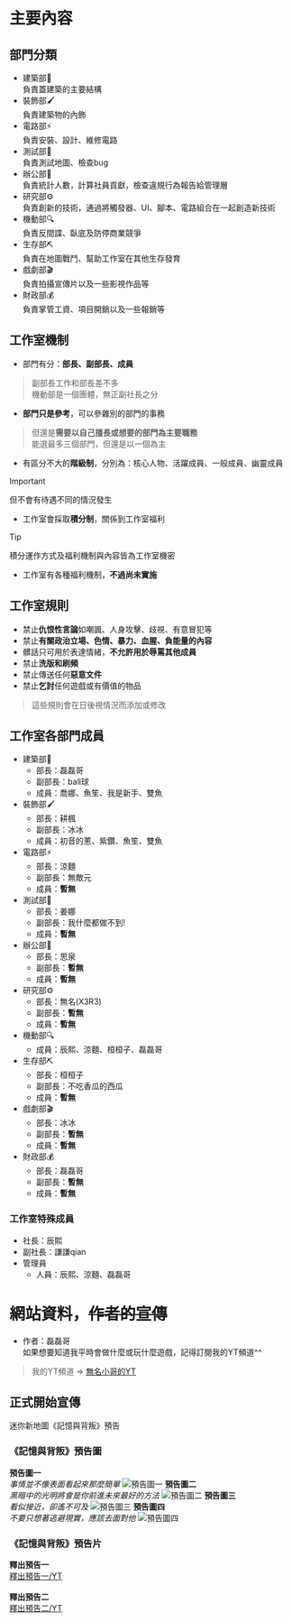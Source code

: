 # 主要內容
## 部門分類
- 建築部🔨 <br/> 負責蓋建築的主要結構
- 裝飾部🖌️ <br/> 負責建築物的內飾
- 電路部⚡ <br/> 負責安裝、設計、維修電路
- 測試部🔧 <br/> 負責測試地圖、檢查bug
- 辦公部📝 <br/> 負責統計人數，計算社員貢獻，檢查違規行為報告給管理層
- 研究部⚙️ <br/> 負責創新的技術，通過將觸發器、UI、腳本、電路組合在一起創造新技術
- 機動部🔍 <br/> 負責反間諜、臥底及防停商業競爭
- 生存部⛏️ <br/> 負責在地圖戰鬥、幫助工作室在其他生存發育
- 戲劇部🎬 <br/> 負責拍攝宣傳片以及一些影視作品等
- 財政部💰 <br/> 負責掌管工資、項目開銷以及一些報銷等
## 工作室機制
- 部門有分：**部長、副部長、成員**
> 副部長工作和部長差不多 <br/>
> 機動部是一個團體，無正副社長之分
- **部門只是參考**，可以參雜別的部門的事務
> 但還是**需要以自己擅長或想要的部門為主要職務** <br/>
> 能選最多三個部門，但還是以一個為主
- 有區分不大的**階級制**，分別為：核心人物、活躍成員、一般成員、幽靈成員
> [!IMPORTANT]
> 但不會有待遇不同的情況發生
- 工作室會採取**積分制**，關係到工作室福利
>[!TIP]
>積分運作方式及福利機制與內容皆為工作室機密 <br/>
- 工作室有各種福利機制，**不過尚未實施**
## 工作室規則
- 禁止**仇恨性言論**如嘲諷、人身攻擊、歧視、有意冒犯等
- 禁止**有關政治立場、色情、暴力、血腥、負能量的內容**
- 髒話只可用於表達情緒，**不允許用於辱罵其他成員**
- 禁止**洗版和刷頻**
- 禁止傳送任何**惡意文件**
- 禁止**乞討**任何遊戲或有價值的物品
> 這些規則會在日後視情況而添加或修改
## 工作室各部門成員
- 建築部🔨
  - 部長：磊磊哥
  - 副部長：ball球
  - 成員：喬娜、魚笙、我是新手、雙魚
- 裝飾部🖌️
  - 部長：耕楓
  - 副部長：冰冰
  - 成員：初音的蔥、紫鑽、魚笙、雙魚
- 電路部⚡
  - 部長：涼麵
  - 副部長：無敵元
  - 成員：**暫無**
- 測試部🔧
  - 部長：姜娜
  - 副部長：我什麼都做不到!
  - 成員：**暫無**
- 辦公部📝
  - 部長：思泉
  - 副部長：**暫無**
  - 成員：**暫無**
- 研究部⚙️
  - 部長：無名(X3R3)
  - 副部長：**暫無**
  - 成員：**暫無**
- 機動部🔍
  - 成員：辰熙、涼麵、桓桓子、磊磊哥
- 生存部⛏️
  - 部長：桓桓子
  - 副部長：不吃香瓜的西瓜
  - 成員：**暫無**
- 戲劇部🎬
  - 部長：冰冰
  - 副部長：**暫無**
  - 成員：**暫無**
- 財政部💰
  - 部長：磊磊哥
  - 副部長：**暫無**
  - 成員：**暫無**
### 工作室特殊成員
- 社長：辰熙
- 副社長：謙謙qian
- 管理員
  - 人員：辰熙、涼麵、磊磊哥
# 網站資料，~~作者的宣傳~~
- 作者：磊磊哥 <br/>
  如果想要知道我平時會做什麼或玩什麼遊戲，記得訂閱我的YT頻道^^
> 我的YT頻道 => [無名小哥的YT](https://www.youtube.com/@TWT0824)
## 正式開始宣傳
迷你新地圖《記憶與背叛》預告 <br/>
### 《記憶與背叛》預告圖
**預告圖一** <br/>
*事情並不像表面看起來那麼簡單*
![預告圖一](https://scontent-tpe1-1.xx.fbcdn.net/v/t1.15752-9/449913607_1620193998776901_4697667178170335427_n.jpg?_nc_cat=109&ccb=1-7&_nc_sid=9f807c&_nc_ohc=1HJ7jvNEwTQQ7kNvgGjyOo_&_nc_ht=scontent-tpe1-1.xx&oh=03_Q7cD1QHJtpT82BcP9otlTmBCMH3Kb1H3Tr-N9beSmpOLcnI0gg&oe=66B89876)
**預告圖二** <br/>
*黑暗中的光明將會是你前進未來最好的方法*
![預告圖二](https://scontent-tpe1-1.xx.fbcdn.net/v/t39.30808-6/441208330_1855012515017611_1043624202792436482_n.jpg?_nc_cat=103&ccb=1-7&_nc_sid=aa7b47&_nc_ohc=bT81wv0BRYIQ7kNvgG1_p8s&_nc_ht=scontent-tpe1-1.xx&oh=00_AYBPfGs6QUvRSI1nEZorpofv7bikzICdHMDMNnyHupTIWQ&oe=66970466)
**預告圖三** <br/>
*看似接近，卻遙不可及*
![預告圖三](https://scontent-tpe1-1.xx.fbcdn.net/v/t39.30808-6/441582494_1864778330707696_1188684116741333396_n.jpg?_nc_cat=102&ccb=1-7&_nc_sid=aa7b47&_nc_ohc=RLPVrxV6ilEQ7kNvgHf2Pss&_nc_ht=scontent-tpe1-1.xx&oh=00_AYDtn3omj3ibnpZi8fEh680_0GdcqhwDLCvxGBbap8LK1Q&oe=66971704)
**預告圖四** <br/>
*不要只想著逃避現實，應該去面對他*
![預告圖四](https://scontent-tpe1-1.xx.fbcdn.net/v/t39.30808-6/449639276_1892537497931779_826062265354671001_n.jpg?_nc_cat=107&ccb=1-7&_nc_sid=aa7b47&_nc_ohc=PX4BbgGXoFsQ7kNvgHtQyLU&_nc_ht=scontent-tpe1-1.xx&oh=00_AYCDLY3rg3P1U8-XXajMuKcw9n0s8bqLHqdHo8VORW_aqw&oe=6696F49A)
### 《記憶與背叛》預告片
**釋出預告一** <br/>
[釋出預告一/YT](https://youtu.be/5Bhkpuo0uMA) <br/>
<br/>
**釋出預告二** <br/>
[釋出預告二/YT](https://youtu.be/OJIDqr1vNk4)

